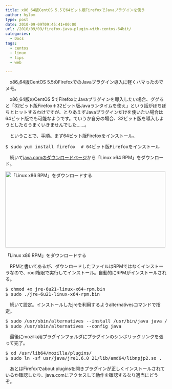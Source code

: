 ```yaml
---
title: x86_64版CentOS 5.5で64ビット版FirefoxでJavaプラグインを使う
author: hylom
type: post
date: 2010-09-09T09:45:41+00:00
url: /2010/09/09/firefox-java-plugin-with-centos-64bit/
categories:
  - Docs
tags:
  - centos
  - linux
  - tips
  - web

---
```

　x86_64版CentOS 5.5のFirefoxでのJavaプラグイン導入に軽くハマったのでメモ。

　x86_64版のCentOS 5でFirefoxにJavaプラグインを導入したい場合、ググると「32ビット版Firefox＋32ビット版Javaランタイムを使え」という話がぼちぼちとヒットするわけですが、とりあえずJavaプラグインだけを使いたい場合は64ビット版でも可能なようです。ていうか自分の場合、32ビット版を導入しようとしたらうまくいきませんでした……。

　ということで、手順。まず64ビット版Firefoxをインストール。

<pre>$ sudo yum install firefox  # 64ビット版Firefoxをインストール
</pre>

　続いて[java.comのダウンロードページ][1]から「Linux x64 RPM」をダウンロード。

<div style="width: 510px" class="wp-caption aligncenter">
  <img alt="「Linux x86 RPM」をダウンロードする" src="http://hylom.net/img/blog/100909/dl_jre.png" title="「Linux x86 RPM」をダウンロードする" width="500" height="238" />
  
  <p class="wp-caption-text">
    「Linux x86 RPM」をダウンロードする
  </p>
</div>

　RPMと書いてあるが、ダウンロードしたファイルはRPMではなくインストーラなので、root権限で実行してインストール。自動的にRPMがインストールされる。

<pre>$ chmod +x jre-6u21-linux-x64-rpm.bin
$ sudo ./jre-6u21-linux-x64-rpm.bin
</pre>

　続いて設定。インストールしたjreを利用するようalternativesコマンドで指定。

<pre>$ sudo /usr/sbin/alternatives --install /usr/bin/java java /usr/java/jre1.6.0_21/bin/java 2
$ sudo /usr/sbin/alternatives --config java
</pre>

　最後にmozilla用プラグインフォルダにプラグインのシンボリックリンクを張って完了。

<pre>$ cd /usr/lib64/mozilla/plugins/
$ sudo ln -sf usr/java/jre1.6.0_21/lib/amd64/libnpjp2.so .
</pre>

　あとはFirefoxでabout:pluginsを開きプラグインが正しくインストールされているか確認したり、java.comにアクセスして動作を確認するなり適当にどうぞ。

 [1]: http://www.java.com/en/download/manual.jsp